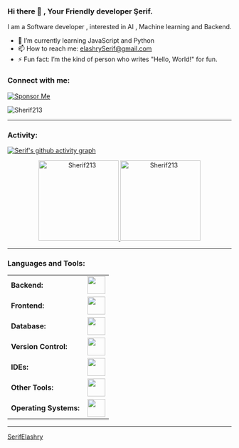### Hi there 👋 , Your Friendly developer Şerif.

I am a Software developer , interested in AI , Machine learning and Backend.

- 🌱 I’m currently learning JavaScript and Python
- 📫 How to reach me: elashrySerif@gmail.com
- ⚡ Fun fact: I’m the kind of person who writes "Hello, World!" for fun.
<link rel="stylesheet" href="https://cdn.jsdelivr.net/gh/devicons/devicon@v2.15.1/devicon.min.css">

<h3 align="left">Connect with me:</h3>

[![Sponsor Me](https://img.shields.io/badge/Sponsor-Me-red?style=for-the-badge&logo=github)](https://github.com/sponsors/Sherif213)

<p align="left">
    <a href="https://x.com/ElashrySerif" target="_blank">
        <i class="devicon-twitter-original" alt="Serif_Elashry" style="font-size: 40px;"></i>
    </a>
    <a href="https://www.linkedin.com/in/serifelashry/" target="_blank">
        <i class="devicon-linkedin-plain colored" style="font-size: 40px;"></i>
    </a>
</p>

<p align="left"> <img src="https://komarev.com/ghpvc/?username=Sherif213&label=Profile%20views&color=0e75b6&style=flat" alt="Sherif213" /> </p>


------
<h3 align="left">Activity:</h3>

[![Serif's github activity graph](https://github-readme-activity-graph.vercel.app/graph?username=Sherif213&bg_color=100f0f&color=4c5e9e&line=4c569e&point=403e41&area=true&hide_border=true)](https://github.com/ashutosh00710/github-readme-activity-graph)

<div align="center">
  <a href="https://github.com/Sherif213">
    <img height="180em" src="https://github-readme-stats.vercel.app/api/top-langs?username=Sherif213&show_icons=true&locale=en&layout=compact&theme=tokyonight" alt="Sherif213"/>
    <img height="180em" src="https://github-readme-stats.vercel.app/api?username=Sherif213&show_icons=true&locale=en&layout=compact&theme=tokyonight" alt="Sherif213"/>
  </a>
</div>
<!-- <p align="center">
  <a href="https://github.com/Sherif213">
    <img src="https://github-readme-streak-stats.herokuapp.com/?user=Sherif213&&theme=tokyonight" alt="Sherif213" />
  </a>
</p> -->

------
<h3 align="left">Languages and Tools:</h3>
<table>
    <tr>
        <td style="font-weight: bold; padding-right: 10px; vertical-align: center; border: none;">Backend:</td>
        <td><img height="40" src="https://skillicons.dev/icons?i=php,java,cpp,python,laravel"/></td>
    </tr>
    <tr>
        <td style="font-weight: bold; padding-right: 10px; vertical-align: center;">Frontend:</td>
        <td><img height="40" src="https://skillicons.dev/icons?i=bootstrap,html,css,figma"/></td>
    </tr>
    <tr>
        <td style="font-weight: bold; padding-right: 10px; vertical-align: center; border: none;">Database:</td>
        <td><img height="40" src="https://skillicons.dev/icons?i=mysql,postgresql,mongodb"/></td>
    </tr>
    <tr>
        <td style="font-weight: bold; padding-right: 10px; vertical-align: center; border: none;">Version Control:</td>
        <td><img height="40" src="https://skillicons.dev/icons?i=git,github"/></td>
    </tr>
    <tr>
        <td style="font-weight: bold; padding-right: 10px; vertical-align: center; border: none;">IDEs:</td>
        <td><img height="40" src="https://skillicons.dev/icons?i=vscode,phpstorm,visualstudio,vim"/></td>
    </tr>
    <tr>
        <td style="font-weight: bold; padding-right: 10px; vertical-align: center; border: none;">Other Tools:</td>
        <td><img height="40" src="https://skillicons.dev/icons?i=bash,notion"/></td>
    </tr>
    <tr>
        <td style="font-weight: bold; padding-right: 10px; vertical-align: center; border: none;">Operating Systems:</td>
        <td><img height="40" src="https://skillicons.dev/icons?i=windows,ubuntu"/></td>
    </tr>
</table>

------
[SerifElashry](https://github.com/Sherif213)
